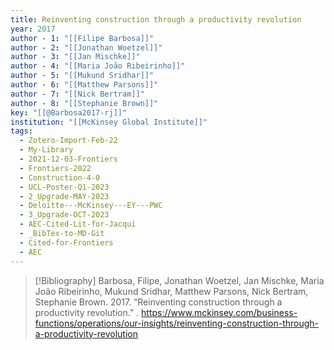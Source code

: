 ```yaml
---
title: Reinventing construction through a productivity revolution
year: 2017
author - 1: "[[Filipe Barbosa]]"
author - 2: "[[Jonathan Woetzel]]"
author - 3: "[[Jan Mischke]]"
author - 4: "[[Maria João Ribeirinho]]"
author - 5: "[[Mukund Sridhar]]"
author - 6: "[[Matthew Parsons]]"
author - 7: "[[Nick Bertram]]"
author - 8: "[[Stephanie Brown]]"
key: "[[@Barbosa2017-rj]]"
institution: "[[McKinsey Global Institute]]"
tags:
  - Zotero-Import-Feb-22
  - My-Library
  - 2021-12-03-Frontiers
  - Frontiers-2022
  - Construction-4-0
  - UCL-Poster-Q1-2023
  - 2_Upgrade-MAY-2023
  - Deloitte---McKinsey---EY---PWC
  - 3_Upgrade-OCT-2023
  - AEC-Cited-Lit-for-Jacqui
  - _BibTex-to-MD-Git
  - Cited-for-Frontiers
  - AEC
---
```


> [!Bibliography]
> Barbosa, Filipe, Jonathan Woetzel, Jan Mischke, Maria João Ribeirinho, Mukund Sridhar, Matthew Parsons, Nick Bertram, Stephanie Brown. 2017. “Reinventing construction through a productivity revolution.” . https://www.mckinsey.com/business-functions/operations/our-insights/reinventing-construction-through-a-productivity-revolution